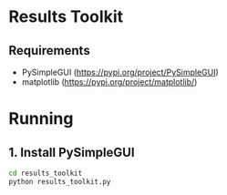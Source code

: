
Results Toolkit
=====================================

## Requirements
* PySimpleGUI (https://pypi.org/project/PySimpleGUI)
* matplotlib (https://pypi.org/project/matplotlib/)



# Running
## 1. Install PySimpleGUI
```sh
cd results_toolkit
python results_toolkit.py
```